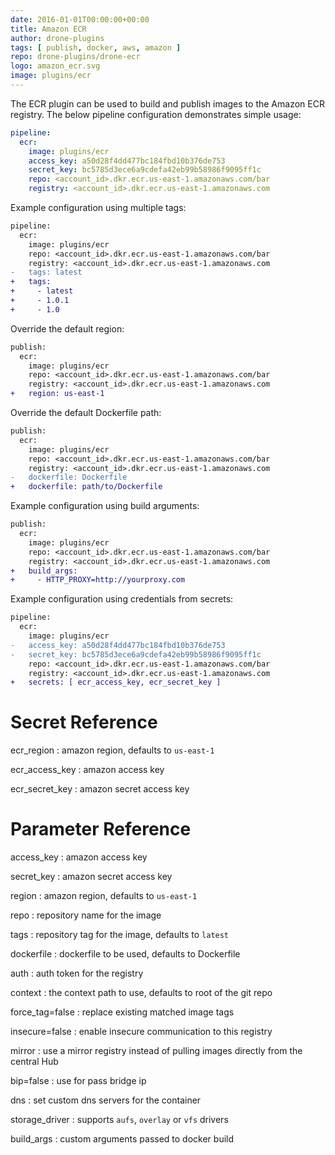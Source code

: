 ```yaml
---
date: 2016-01-01T00:00:00+00:00
title: Amazon ECR
author: drone-plugins
tags: [ publish, docker, aws, amazon ]
repo: drone-plugins/drone-ecr
logo: amazon_ecr.svg
image: plugins/ecr
---
```


The ECR plugin can be used to build and publish images to the Amazon ECR registry. The below pipeline configuration demonstrates simple usage:

```yaml
pipeline:
  ecr:
    image: plugins/ecr
    access_key: a50d28f4dd477bc184fbd10b376de753
    secret_key: bc5785d3ece6a9cdefa42eb99b58986f9095ff1c
    repo: <account_id>.dkr.ecr.us-east-1.amazonaws.com/bar
    registry: <account_id>.dkr.ecr.us-east-1.amazonaws.com
```

Example configuration using multiple tags:

```diff
pipeline:
  ecr:
    image: plugins/ecr
    repo: <account_id>.dkr.ecr.us-east-1.amazonaws.com/bar
    registry: <account_id>.dkr.ecr.us-east-1.amazonaws.com
-   tags: latest
+   tags:
+     - latest
+     - 1.0.1
+     - 1.0
```

Override the default region:

```diff
publish:
  ecr:
    image: plugins/ecr
    repo: <account_id>.dkr.ecr.us-east-1.amazonaws.com/bar
    registry: <account_id>.dkr.ecr.us-east-1.amazonaws.com
+   region: us-east-1
```

Override the default Dockerfile path:

```diff
publish:
  ecr:
    image: plugins/ecr
    repo: <account_id>.dkr.ecr.us-east-1.amazonaws.com/bar
    registry: <account_id>.dkr.ecr.us-east-1.amazonaws.com
-   dockerfile: Dockerfile
+   dockerfile: path/to/Dockerfile
```

Example configuration using build arguments:

```diff
publish:
  ecr:
    image: plugins/ecr
    repo: <account_id>.dkr.ecr.us-east-1.amazonaws.com/bar
    registry: <account_id>.dkr.ecr.us-east-1.amazonaws.com
+   build_args:
+     - HTTP_PROXY=http://yourproxy.com
```

Example configuration using credentials from secrets:

```diff
pipeline:
  ecr:
    image: plugins/ecr
-   access_key: a50d28f4dd477bc184fbd10b376de753
-   secret_key: bc5785d3ece6a9cdefa42eb99b58986f9095ff1c
    repo: <account_id>.dkr.ecr.us-east-1.amazonaws.com/bar
    registry: <account_id>.dkr.ecr.us-east-1.amazonaws.com
+   secrets: [ ecr_access_key, ecr_secret_key ]
```

# Secret Reference

ecr_region
: amazon region, defaults to `us-east-1`

ecr_access_key
: amazon access key

ecr_secret_key
: amazon secret access key

# Parameter Reference

access_key
: amazon access key

secret_key
: amazon secret access key

region
: amazon region, defaults to `us-east-1`

repo
: repository name for the image

tags
: repository tag for the image, defaults to `latest`

dockerfile
: dockerfile to be used, defaults to Dockerfile

auth
: auth token for the registry

context
: the context path to use, defaults to root of the git repo

force_tag=false
: replace existing matched image tags

insecure=false
: enable insecure communication to this registry

mirror
: use a mirror registry instead of pulling images directly from the central Hub

bip=false
: use for pass bridge ip

dns
: set custom dns servers for the container

storage_driver
: supports `aufs`, `overlay` or `vfs` drivers

build_args
: custom arguments passed to docker build

